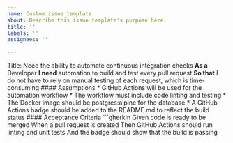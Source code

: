 ```yaml
---
name: Custom issue template
about: Describe this issue template's purpose here.
title: ''
labels: ''
assignees: ''

---
```


Title: Need the ability to automate continuous integration checks
    **As a** Developer
    **I need** automation to build and test every pull request
    **So that** I do not have to rely on manual testing of each request, which is time-consuming
    #### Assumptions
    * GitHub Actions will be used for the automation workflow
    * The workflow must include code linting and testing 
    * The Docker image should be postgres:alpine for the database
    * A GitHub Actions badge should be added to the README.md to reflect the build status
    #### Acceptance Criteria
    ```gherkin
    Given code is ready to be merged
    When a pull request is created
    Then GitHub Actions should run linting and unit tests
    And the badge should show that the build is passing

